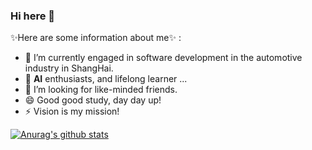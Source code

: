 ### Hi here 👋

✨Here are some information about me✨ :

- 🔭 I’m currently engaged in software development in the automotive industry in ShangHai.
- 🌱 **AI** enthusiasts, and lifelong learner ...
- 👯 I’m looking for like-minded friends.
- 😄 Good good study, day day up!
- ⚡  Vision is my mission!
<!---
- 🤔 https://aimuch.com
- 💬 [Twitter](https://twitter.com/aisoez)
- 📫 [E-mail](aimuch@outlook.com)
-->

[![Anurag's github stats](https://github-readme-stats.vercel.app/api?username=aimuch)](https://github.com/aimuch/github-readme-stats)
